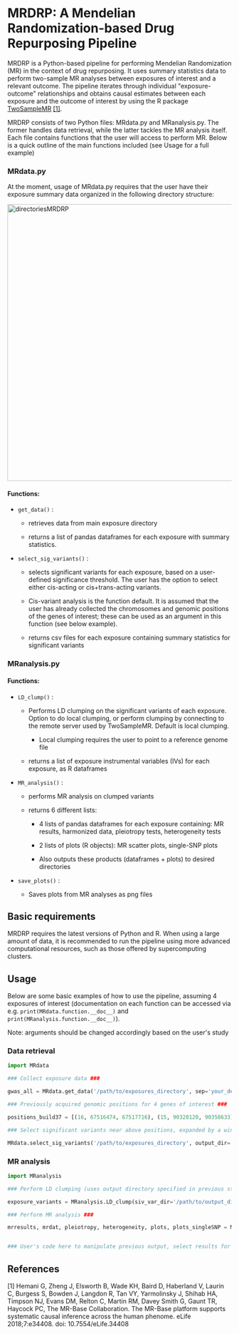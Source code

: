 # MRDRP: A Mendelian Randomization-based Drug Repurposing Pipeline

MRDRP is a Python-based pipeline for performing Mendelian Randomization (MR) in the context of drug repurposing. It uses summary statistics data to perform two-sample MR analyses between exposures of interest and a relevant outcome. The pipeline iterates through individual "exposure-outcome" relationships and obtains causal estimates between each exposure and the outcome of interest by using the R package [TwoSampleMR](https://mrcieu.github.io/TwoSampleMR/) [[1]](#1).

MRDRP consists of two Python files: MRdata.py and MRanalysis.py. The former handles data retrieval, while the latter tackles the MR analysis itself. Each file contains functions that the user will access to perform MR. Below is a quick outline of the main functions included (see Usage for a full example)

### MRdata.py

At the moment, usage of MRdata.py requires that the user have their exposure summary data organized in the following directory structure:

<img width="621" alt="directoriesMRDRP" src="https://github.com/user-attachments/assets/27c18521-096a-4ac7-bdcd-b384ceae4a6e" />

#### Functions:
* `get_data()` : 
    * retrieves data from main exposure directory

    * returns a list of pandas dataframes for each exposure with summary statistics.

* `select_sig_variants()` :
    * selects significant variants for each exposure, based on a user-defined significance threshold. The user has the option to select either cis-acting or cis+trans-acting variants.

    * Cis-variant analysis is the function default. It is assumed that the user has already collected the chromosomes and genomic positions of the genes of interest; these can be used as an argument in this function (see below example).

    * returns csv files for each exposure containing summary statistics for significant variants

### MRanalysis.py

#### Functions:
* `LD_clump()` :
    * Performs LD clumping on the significant variants of each exposure. Option to do local clumping, or perform clumping by connecting to the remote server used by TwoSampleMR. Default is local clumping.
        * Local clumping requires the user to point to a reference genome file

    * returns a list of exposure instrumental variables (IVs) for each exposure, as R dataframes

* `MR_analysis()` :
    * performs MR analysis on clumped variants

    * returns 6 different lists:
        * 4 lists of pandas dataframes for each exposure containing: MR results, harmonized data, pleiotropy tests, heterogeneity tests
        * 2 lists of plots (R objects): MR scatter plots, single-SNP plots

        * Also outputs these products (dataframes + plots) to desired directories

* `save_plots()` :
    * Saves plots from MR analyses as png files

## Basic requirements

MRDRP requires the latest versions of Python and R. When using a large amount of data, it is recommended to run the pipeline using more advanced computational resources, such as those offered by supercomputing clusters.

## Usage

Below are some basic examples of how to use the pipeline, assuming 4 exposures of interest (documentation on each function can be accessed via e.g. `print(MRdata.function.__doc__)` and `print(MRanalysis.function.__doc__)`).

Note: arguments should be changed accordingly based on the user's study

### Data retrieval

```python
import MRdata

### Collect exposure data ###

gwas_all = MRdata.get_data('/path/to/exposures_directory', sep='your_delimiter')

### Previously acquired genomic positions for 4 genes of interest ###

positions_build37 = [(16, 67516474, 67517716), (15, 90328120, 90358633), (14, 20923350, 20925927), (19, 36358801, 36370693)]

### Select significant variants near above positions, expanded by a window of 300 kbp ###

MRdata.select_sig_variants('/path/to/exposures_directory', output_dir='/path/to/output_directory', gwas_list=gwas_all, pval='p-value', POS='POS19', CHROM='CHROM', genomic_coordinates=positions_build37, window=300000)
```

### MR analysis

```python
import MRanalysis

### Perform LD clumping (uses output directory specified in previous step as input) ###

exposure_variants = MRanalysis.LD_clump(siv_var_dir='/path/to/output_directory', rsid='rsid', beta='BETA', se='SE', effect_allele='ALLELE1', other_allele='ALLELE0', eaf='A1FREQ', pval='p-value', ref_genome_file='/path/to/ref_genomefile', samplesize='N', chrom='CHROM', pos='POS19', local_clump=True)

### Perform MR analysis ###

mrresults, mrdat, pleiotropy, heterogeneity, plots, plots_singleSNP = MRanalysis.MR_analysis(exposure_variants, '/path/to/outcome_GWAS', delimiter='\t', rsid_outcome='rsID', beta_outcome='EFFECT_SIZE', se_outcome='SE', effect_allele_outcome='ALT', other_allele_outcome='REF', eaf_outcome='POOLED_ALT_AF', pval_outcome='pvalue', res_out='/MRresults/destination', data_out='/harmonized_data/destination', pleiotropy_out='/pleiotropy_tests/destination', het_out='/heterogeneity_tests/destination', plot_out='/MR_scatterplots/destination', singleSNP_out='/singleSNP_plots/destination')


### User's code here to manipulate previous output, select results for exposures with significant MR estimates, etc. ###

```

## References
<a id="1">[1]</a> 
Hemani G, Zheng J, Elsworth B, Wade KH, Baird D, Haberland V, Laurin C, Burgess S, Bowden J, Langdon R, Tan VY, Yarmolinsky J, Shihab HA, Timpson NJ, Evans DM, Relton C, Martin RM, Davey Smith G, Gaunt TR, Haycock PC, The MR-Base Collaboration.
The MR-Base platform supports systematic causal inference across the human phenome.
eLife 2018;7:e34408. doi: 10.7554/eLife.34408
